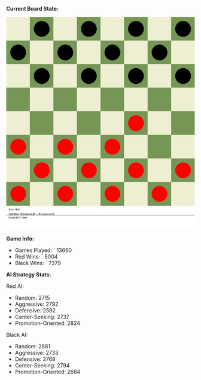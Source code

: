 
**Current Board State:**  
<!-- START_GIF -->
![Checkers Game](./checkers_game.gif)
<!-- END_GIF -->

**Game Info:**  
- Games Played: `<!-- GAMES_PLAYED --> 13660
- Red Wins: `<!-- RED_WINS --> 5004
- Black Wins: `<!-- BLACK_WINS --> 7379

<!-- AI_STATS -->
**AI Strategy Stats:**

Red AI:
- Random: 2715
- Aggressive: 2792
- Defensive: 2592
- Center-Seeking: 2737
- Promotion-Oriented: 2824

Black AI:
- Random: 2681
- Aggressive: 2733
- Defensive: 2768
- Center-Seeking: 2794
- Promotion-Oriented: 2684
